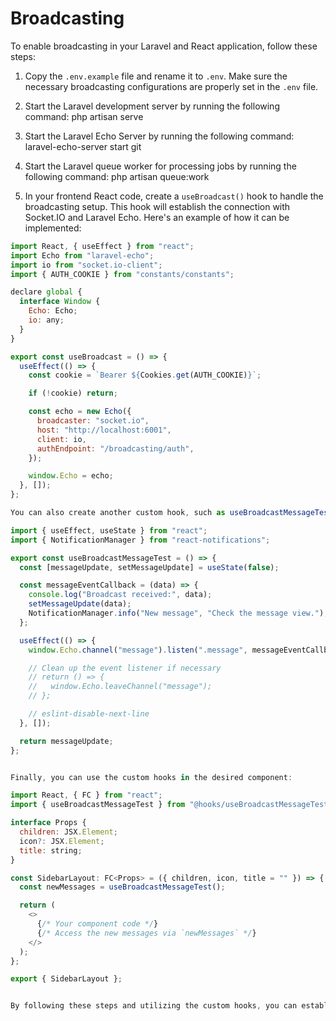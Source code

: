 

# Broadcasting

To enable broadcasting in your Laravel and React application, follow these steps:

1. Copy the `.env.example` file and rename it to `.env`. Make sure the necessary broadcasting configurations are properly set in the `.env` file.

2. Start the Laravel development server by running the following command:
php artisan serve

3. Start the Laravel Echo Server by running the following command:
laravel-echo-server start
git 
4. Start the Laravel queue worker for processing jobs by running the following command:
php artisan queue:work


5. In your frontend React code, create a `useBroadcast()` hook to handle the broadcasting setup. This hook will establish the connection with Socket.IO and Laravel Echo. Here's an example of how it can be implemented:

```javascript
import React, { useEffect } from "react";
import Echo from "laravel-echo";
import io from "socket.io-client";
import { AUTH_COOKIE } from "constants/constants";

declare global {
  interface Window {
    Echo: Echo;
    io: any;
  }
}

export const useBroadcast = () => {
  useEffect(() => {
    const cookie = `Bearer ${Cookies.get(AUTH_COOKIE)}`;

    if (!cookie) return;

    const echo = new Echo({
      broadcaster: "socket.io",
      host: "http://localhost:6001",
      client: io,
      authEndpoint: "/broadcasting/auth",
    });

    window.Echo = echo;
  }, []);
};

You can also create another custom hook, such as useBroadcastMessageTest(), to handle specific event listeners and notifications. Here's an example:

import { useEffect, useState } from "react";
import { NotificationManager } from "react-notifications";

export const useBroadcastMessageTest = () => {
  const [messageUpdate, setMessageUpdate] = useState(false);

  const messageEventCallback = (data) => {
    console.log("Broadcast received:", data);
    setMessageUpdate(data);
    NotificationManager.info("New message", "Check the message view.");
  };

  useEffect(() => {
    window.Echo.channel("message").listen(".message", messageEventCallback);

    // Clean up the event listener if necessary
    // return () => {
    //   window.Echo.leaveChannel("message");
    // };

    // eslint-disable-next-line
  }, []);

  return messageUpdate;
};


Finally, you can use the custom hooks in the desired component:

import React, { FC } from "react";
import { useBroadcastMessageTest } from "@hooks/useBroadcastMessageTest";

interface Props {
  children: JSX.Element;
  icon?: JSX.Element;
  title: string;
}

const SidebarLayout: FC<Props> = ({ children, icon, title = "" }) => {
  const newMessages = useBroadcastMessageTest();

  return (
    <>
      {/* Your component code */}
      {/* Access the new messages via `newMessages` */}
    </>
  );
};

export { SidebarLayout };


By following these steps and utilizing the custom hooks, you can establish the broadcasting setup between your Laravel backend and React frontend, enabling real-time communication and event handling.







